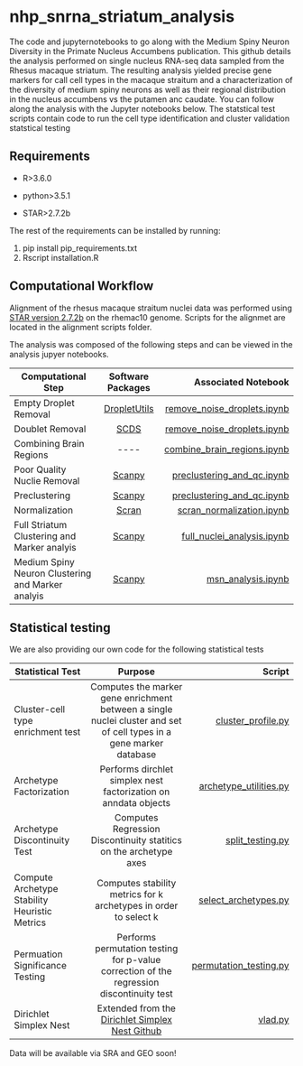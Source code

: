 # nhp_snrna_striatum_analysis

The code and jupyternotebooks to go along with the Medium Spiny Neuron Diversity in the Primate Nucleus Accumbens publication. This github details the analysis performed on single nucleus RNA-seq data sampled from the Rhesus macaque striatum. The resulting analysis yielded precise gene markers for call cell types in the macaque straitum and a characterization of the diversity of medium spiny neurons as well as their regional distribution in the nucleus accumbens vs the putamen anc caudate. You can follow along the analysis with the Jupyter notebooks below. The statstical test scripts contain code to run the cell type identification and cluster validation statstical testing

## Requirements 

* R>3.6.0

* python>3.5.1

* STAR>2.7.2b

The rest of the requirements can be installed by running:

1. pip install pip_requirements.txt
2. Rscript installation.R

## Computational Workflow

Alignment of the rhesus macaque straitum nuclei data was performed using [STAR version 2.7.2b](https://github.com/alexdobin/STAR) on the rhemac10 genome.
Scripts for the alignmet are located in the alignment scripts folder.

The analysis was composed of the following steps and can be viewed in the analysis jupyer notebooks.

| Computational Step   | Software Packages  | Associated Notebook  |
| ------------- |:-------------:| -----:|
| Empty Droplet Removal   | [DropletUtils](https://bioconductor.org/packages/release/bioc/html/DropletUtils.html) | [remove_noise_droplets.ipynb](https://github.com/pfenninglab/nhp_snrna_striatum_analysis/blob/master/analysis/remove_noise_droplets.ipynb) |
| Doublet Removal    | [SCDS]( https://bioconductor.org/packages/release/bioc/html/scds.html)   |   [remove_noise_droplets.ipynb](https://github.com/pfenninglab/nhp_snrna_striatum_analysis/blob/master/analysis/remove_noise_droplets.ipynb) |
| Combining Brain Regions  | ----  |   [combine_brain_regions.ipynb](https://github.com/pfenninglab/nhp_snrna_striatum_analysis/blob/master/analysis/combine_brain_regions.ipynb) |
| Poor Quality Nuclie Removal | [Scanpy](https://scanpy.readthedocs.io/en/stable/)     |   [preclustering_and_qc.ipynb](https://github.com/pfenninglab/nhp_snrna_striatum_analysis/blob/master/analysis/preclustering_and_qc.ipynb) |
| Preclustering | [Scanpy](https://scanpy.readthedocs.io/en/stable/)    |    [preclustering_and_qc.ipynb](https://github.com/pfenninglab/nhp_snrna_striatum_analysis/blob/master/analysis/preclustering_and_qc.ipynb) |
| Normalization | [Scran](https://bioconductor.org/packages/release/bioc/html/scran.html)     |    [scran_normalization.ipynb](https://github.com/pfenninglab/nhp_snrna_striatum_analysis/blob/master/analysis/scran_normalization.ipynb) |
| Full Striatum Clustering and Marker analyis|  [Scanpy](https://scanpy.readthedocs.io/en/stable/)    |  [full_nuclei_analysis.ipynb](https://github.com/pfenninglab/nhp_snrna_striatum_analysis/blob/master/analysis/full_nuclei_analysis.ipynb)   |
| Medium Spiny Neuron Clustering and Marker analyis|  [Scanpy](https://scanpy.readthedocs.io/en/stable/)    |  [msn_analysis.ipynb](https://github.com/pfenninglab/nhp_snrna_striatum_analysis/blob/master/analysis/msn_analysis.ipynb)   |

## Statistical testing

We are also providing our own code for the following statistical tests 

| Statistical Test  | Purpose | Script  |
| ------------- |:-------------:| -----:|
|Cluster-cell type enrichment test | Computes the marker gene enrichment between a single nuclei cluster and set of cell types in a gene marker database | [cluster_profile.py](https://github.com/pfenninglab/nhp_snrna_striatum_analysis/tree/master/src/cluster_profile.py) |
| Archetype Factorization  | Performs dirchlet simplex nest factorization on anndata objects | [archetype_utilities.py](https://github.com/pfenninglab/nhp_snrna_striatum_analysis/tree/master/src/archetype_utilities.py) |  
| Archetype Discontinuity Test  |  Computes Regression Discontinuity statitics on the archetype axes| [split_testing.py](https://github.com/pfenninglab/nhp_snrna_striatum_analysis/tree/master/src/split_testing.py) | 
| Compute Archetype Stability Heuristic Metrics | Computes stability metrics for k archetypes in order to select k | [select_archetypes.py](https://github.com/pfenninglab/nhp_snrna_striatum_analysis/tree/master/src/select_archetypes.py)  | 
| Permuation Significance Testing | Performs permutation testing for p-value correction of the regression discontinuity test |[permutation_testing.py](https://github.com/pfenninglab/nhp_snrna_striatum_analysis/tree/master/src/permutation_testing.py) |
|Dirichlet Simplex Nest | Extended from the [Dirichlet Simplex Nest Github](https://github.com/moonfolk/VLAD) | [vlad.py](https://github.com/pfenninglab/nhp_snrna_striatum_analysis/tree/master/src/vlad.py) |





Data will be available via SRA and GEO soon!




